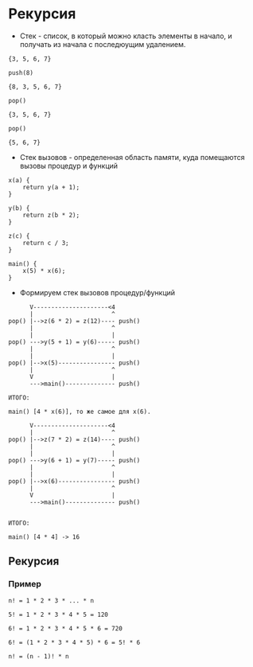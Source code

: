 # Рекурсия

* Стек - список, в который можно класть элементы в начало, и получать из начала с последюущим удалением.

```
{3, 5, 6, 7}

push(8)

{8, 3, 5, 6, 7}

pop()

{3, 5, 6, 7}

pop()

{5, 6, 7}
```

* Стек вызовов - определенная область памяти, куда помещаются вызовы процедур и функций

```
x(a) {
	return y(a + 1);
}

y(b) {
	return z(b * 2);
}

z(c) {
	return c / 3;
}

main() {
	x(5) * x(6);
}
```

* Формируем стек вызовов процедур/функций

```
	  V---------------------<4
	  |                      ^
pop() |-->z(6 * 2) = z(12)---- push()
      |	                     ^  
      |	                     |  
pop() --->y(5 + 1) = y(6)----- push()
 	  |	                     ^
      |	                     |
pop() |-->x(5)---------------- push()
      |                      ^ 
      V                      |
      --->main()-------------- push()

ИТОГО:

main() [4 * x(6)], то же самое для x(6).

	  V---------------------<4
	  |                      ^
pop() |-->z(7 * 2) = z(14)---- push()
      |	                     ^  
      |	                     |  
pop() --->y(6 + 1) = y(7)----- push()
 	  |	                     ^
      |	                     |
pop() |-->x(6)---------------- push()
      |                      ^ 
      V                      |
      --->main()-------------- push()


ИТОГО:

main() [4 * 4] -> 16
```

## Рекурсия

### Пример

```
n! = 1 * 2 * 3 * ... * n

5! = 1 * 2 * 3 * 4 * 5 = 120

6! = 1 * 2 * 3 * 4 * 5 * 6 = 720

6! = (1 * 2 * 3 * 4 * 5) * 6 = 5! * 6

n! = (n - 1)! * n
```



